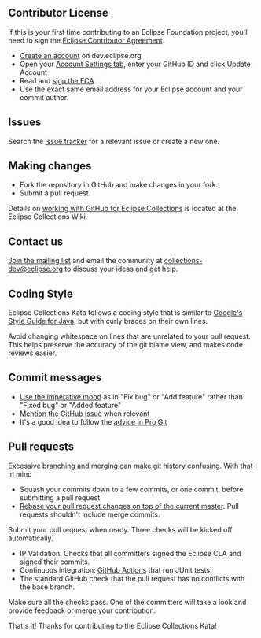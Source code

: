 ## Contributor License
If this is your first time contributing to an Eclipse Foundation project, you'll need to sign the [Eclipse Contributor Agreement][ECA].

- [Create an account](https://dev.eclipse.org/site_login/createaccount.php) on dev.eclipse.org
- Open your [Account Settings tab](https://dev.eclipse.org/site_login/myaccount.php#open_tab_accountsettings), enter your GitHub ID and click Update Account
- Read and [sign the ECA](https://dev.eclipse.org/site_login/myaccount.php#open_tab_cla)
- Use the exact same email address for your Eclipse account and your commit author.

## Issues
Search the [issue tracker](https://github.com/eclipse/eclipse-collections-kata/issues) for a relevant issue or create a new one.

## Making changes
* Fork the repository in GitHub and make changes in your fork. 
* Submit a pull request.

Details on [working with GitHub for Eclipse Collections](https://github.com/eclipse/eclipse-collections/wiki/Working-with-GitHub) is located at the Eclipse Collections Wiki.

## Contact us
[Join the mailing list][mailing-list] and email the community at collections-dev@eclipse.org to discuss your ideas and get help.


## Coding Style
Eclipse Collections Kata follows a coding style that is similar to [Google's Style Guide for Java][style-guide], but with curly braces on their own lines. 

Avoid changing whitespace on lines that are unrelated to your pull request. This helps preserve the accuracy of the git blame view, and makes code reviews easier.

## Commit messages
- [Use the imperative mood][imperative-mood] as in "Fix bug" or "Add feature" rather than "Fixed bug" or "Added feature"
- [Mention the GitHub issue][github-issue] when relevant
- It's a good idea to follow the [advice in Pro Git](https://git-scm.com/book/ch5-2.html)

## Pull requests
Excessive branching and merging can make git history confusing. With that in mind

- Squash your commits down to a few commits, or one commit, before submitting a pull request
- [Rebase your pull request changes on top of the current master][rebase]. Pull requests shouldn't include merge commits.

Submit your pull request when ready. Three checks will be kicked off automatically.

- IP Validation: Checks that all committers signed the Eclipse CLA and signed their commits.
- Continuous integration: [GitHub Actions][github] that run JUnit tests.
- The standard GitHub check that the pull request has no conflicts with the base branch.

Make sure all the checks pass. One of the committers will take a look and provide feedback or merge your contribution.

That's it! Thanks for contributing to the Eclipse Collections Kata!

[ECA]:             https://www.eclipse.org/legal/ECA.php
[style-guide]:     https://google.github.io/styleguide/javaguide.html
[rebase]:          https://github.com/edx/edx-platform/wiki/How-to-Rebase-a-Pull-Request
[github]:          https://github.com/eclipse/eclipse-collections/actions
[imperative-mood]: https://github.com/git/git/blob/master/Documentation/SubmittingPatches
[github-issue]:    https://help.github.com/articles/closing-issues-via-commit-messages/
[mailing-list]:    https://dev.eclipse.org/mailman/listinfo/collections-dev
